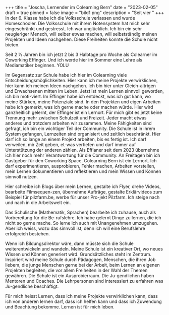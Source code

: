 +++
title = "Joscha, Lernender im Colearning Bern"
date = "2023-02-05"
draft = true
pinned = false
image = "bild1.png"
description = "Seit vier "
+++
In der 6. Klasse habe ich die Volksschule verlassen und wurde Homeschooler. Die Volksschule mit ihrem Notensystem hat mich sehr eingeschränkt und gestresst. Ich war unglücklich. 
Ich bin ein sehr neugieriger Mensch, will selber etwas machen, will selbstständig meinen Projekten und Ideen nachgehen. Diese Freiheiten konnte die Schule nicht bieten.

Seit 2 ½ Jahren bin ich jetzt 2 bis 3 Halbtage pro Woche als Colearner im Coworking Effinger. Und ich werde hier im Sommer eine Lehre als Mediamatiker beginnen. YOLU

Im Gegensatz zur Schule habe ich hier im Colearning viele Entscheidungsmöglichkeiten. Hier kann ich meine Projekte verwirklichen, hier kann ich meinen Ideen nachgehen. Ich bin hier unter Gleich-altrigen und Erwachsenen mitten im Leben. Jetzt ist mein Lernen sinnvoll geworden, ich bin moti-viert. 
Im Effinger habe ich entdeckt, was ich gut kann, wo meine Stärken, meine Potenziale sind. In den Projekten und eigen Arbeiten habe ich gemerkt, was ich gerne mache oder machen würde. Hier wird ganzheitlich gelernt, der Effinger ist ein Lernort. Für mich gibt es jetzt keine Trennung mehr zwischen Schulzeit und Freizeit. Jeder macht etwas anderes und trotzdem arbeiten wir zusammen. Meine Fähigkeiten sind gefragt, ich bin ein wichtiger Teil der Community. 
Die Schule ist in ihrem System gefangen, Lernzeiten sind organisiert und zeitlich beschränkt. Hier darf ich so lange an einem Projekt arbeiten, bis es fertig ist. Ich darf verweilen, mir Zeit geben, et-was vertiefen und darf immer auf Unterstützung der anderen zählen.
Als Effianer seit dem 2023 übernehme ich hier noch mehr Verantwortung für die Community. An Freitagen bin ich Gastgeber für den Coworking Space.
Colearning Bern ist ein Lernort. Ich darf experimentieren, ausprobieren, Fehler machen, Arbeiten vorstellen, mein Lernen dokumentieren und reflektieren und mein Wissen und Können sinnvoll nutzen.

Hier schreibe ich Blogs über mein Lernen, gestalte ich Flyer, drehe Videos, bearbeite Filmsequen-zen, übernehme Aufträge, gestalte Erklärvideos zum Beispiel für pilzfarm.be, werbe für unser Pro-jekt Pilzfarm. Ich steige nach und nach in die Arbeitswelt ein. 

Das Schulische (Mathematik, Sprachen) bearbeite ich zuhause, auch als Vorbereitung für die Be-rufslehre. Ich habe gelernt Dinge zu lernen, die ich nicht so gerne mache. So lerne ich auch mit Unangenehmen umzugehen. Aber ich weiss, wozu das sinnvoll ist, denn ich will eine Berufslehre erfolgreich bestehen.

Wenn ich Bildungsdirektor wäre, dann müsste sich die Schule weiterentwickeln und wandeln.
Meine Schule ist ein kreativer Ort, wo neues Wissen und Können generiert wird. Grundsätzliches steht im Zentrum. Inspiriert wird meine Schule durch Pädagogen, Menschen, die ihren Job liebem, die junge Menschen gerne bei der Arbeit, beim Lernen an eigenen Projekten begleiten, die vor allem Freiheiten in der Wahl der Themen gewähren. Die Schule ist ein Ausprobierraum. Die Ju-gendlichen haben Mentoren und Coaches. Die Lehrpersonen sind interessiert zu erfahren was Ju-gendliche beschäftigt.

Für mich heisst Lernen, dass ich meine Projekte verwirklichen kann, dass ich von anderen lernen darf, dass ich helfen kann und dass ich Zuwendung und Beachtung bekomme. Lernen ist für mich leben.
